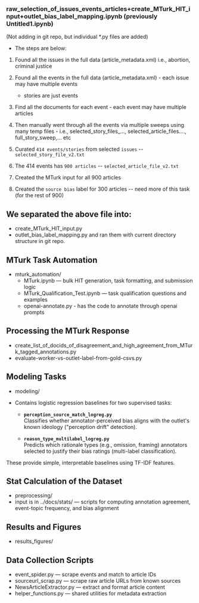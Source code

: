 
### raw_selection_of_issues_events_articles+create_MTurk_HIT_input+outlet_bias_label_mapping.ipynb (previously Untitled1.ipynb)
(Not adding in git repo, but individual *.py files are added)
- The steps are below:

1. Found all the issues in the full data (article_metadata.xml) i.e., abortion, criminal justice
2. Found all the events in the full data (article_metadata.xml) - each issue may have multiple events
    - stories are just events
3. Find all the documents for each event - each event may have multiple articles

4. Then manually went through all the events via multiple sweeps using many temp files - i.e., selected_story_files_..., selected_article_files...., full_story_sweep,... etc

5. Curated `414 events/stories` from selected `issues`          -- `selected_story_file_v2.txt`
6. The 414 events has `900 articles`                            -- `selected_article_file_v2.txt`


7. Created the MTurk input for all 900 articles
8. Created the `source bias` label for 300 articles 
    -- need more of this task (for the rest of 900)


## We separated the above file into:
- create_MTurk_HIT_input.py
- outlet_bias_label_mapping.py
and ran them with current directory structure in git repo.

## MTurk Task Automation
- mturk_automation/
    - MTurk.ipynb — bulk HIT generation, task formatting, and submission logic
    - MTurk_Qualification_Test.ipynb — task qualification questions and examples
    - openai-annotate.py - has the code to annotate through openai prompts


## Processing the MTurk Response
- create_list_of_docids_of_disagreement_and_high_agreement_from_MTurk_tagged_annotations.py
- evaluate-worker-vs-outlet-label-from-gold-csvs.py


## Modeling Tasks

- modeling/
- Contains logistic regression baselines for two supervised tasks:

  - **`perception_source_match_logreg.py`**  
  Classifies whether annotator-perceived bias aligns with the outlet's known ideology ("perception drift" detection).

  - **`reason_type_multilabel_logreg.py`**  
  Predicts which rationale types (e.g., omission, framing) annotators selected to justify their bias ratings (multi-label classification).

These provide simple, interpretable baselines using TF-IDF features.


## Stat Calculation of the Dataset
- preprocessing/
- input is in ../docs/stats/
— scripts for computing annotation agreement, event-topic frequency, and bias alignment

## Results and Figures
- results_figures/


## Data Collection Scripts
- event_spider.py — scrape events and match to article IDs
- sourceurl_scrap.py — scrape raw article URLs from known sources
- NewsArticleExtractor.py — extract and format article content
- helper_functions.py — shared utilities for metadata extraction